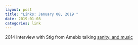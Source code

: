 ```yaml
---
layout: post
title: "Links: January 08, 2019 "
date: 2019-01-08
categories: link
---
```

2014 interview with Stig from Amebix talking  [sanity, and music](https://www.cvltnation.com/stig-miller-amebix-empowred-lack-opportunity-concentrate-sanity-music/)
